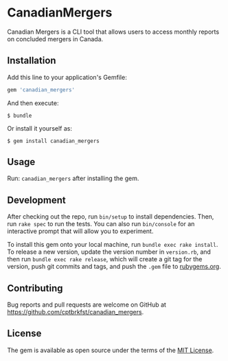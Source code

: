 # CanadianMergers

Canadian Mergers is a CLI tool that allows users to access monthly reports on concluded mergers in Canada.

## Installation

Add this line to your application's Gemfile:

```ruby
gem 'canadian_mergers'
```

And then execute:

    $ bundle

Or install it yourself as:

    $ gem install canadian_mergers

## Usage

Run: `canadian_mergers` after installing the gem.

## Development

After checking out the repo, run `bin/setup` to install dependencies. Then, run `rake spec` to run the tests. You can also run `bin/console` for an interactive prompt that will allow you to experiment.

To install this gem onto your local machine, run `bundle exec rake install`. To release a new version, update the version number in `version.rb`, and then run `bundle exec rake release`, which will create a git tag for the version, push git commits and tags, and push the `.gem` file to [rubygems.org](https://rubygems.org).

## Contributing

Bug reports and pull requests are welcome on GitHub at https://github.com/cptbrkfst/canadian_mergers.

## License

The gem is available as open source under the terms of the [MIT License](http://opensource.org/licenses/MIT).
